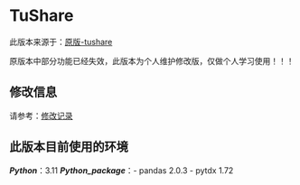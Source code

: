 # TuShare

此版本来源于：[原版-tushare](https://github.com/waditu/tushare)

原版本中部分功能已经失效，此版本为个人维护修改版，仅做个人学习使用！！！

## 修改信息

请参考：[修改记录](PM_info.md)

## 此版本目前使用的环境

***Python***：3.11
***Python_package***：- pandas 2.0.3 
                      - pytdx  1.72